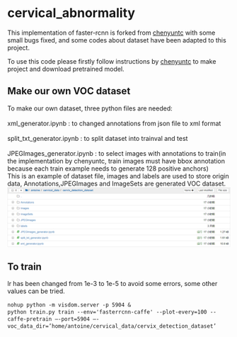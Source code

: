 # cervical_abnormality
This implementation of faster-rcnn is forked from [chenyuntc](https://github.com/chenyuntc/simple-faster-rcnn-pytorch)
with some small bugs fixed, and some codes about dataset have been adapted to this project. 

To use this code please firstly follow instructions by [chenyuntc](https://github.com/chenyuntc/simple-faster-rcnn-pytorch) to make project and download pretrained model.

## Make our own VOC dataset
To make our own dataset, three python files are needed: <br><br>
xml_generator.ipynb : to changed annotations from json file to xml format<br><br>
split_txt_generator.ipynb : to split dataset into trainval and test<br><br>
JPEGImages_generator.ipynb : to select images with annotations to train(in the implementation by chenyuntc, train images must have bbox annotation because each train example needs to generate 128 positive anchors)
<br>
This is an example of dataset file, images and labels are used to store origin data, Annotations,JPEGImages and ImageSets are generated VOC dataset.
![images](https://github.com/leondelee/cervical_abnormality/blob/detection/simple-faster-rcnn/misc/voc_file_format.png)

## To train
lr has been changed from 1e-3 to 1e-5 to avoid some errors, some other values can be tried.
```
nohup python -m visdom.server -p 5904 &
python train.py train --env='fasterrcnn-caffe' --plot-every=100 --caffe-pretrain –-port=5904 –-voc_data_dir=’home/antoine/cervical_data/cervix_detection_dataset’
```

